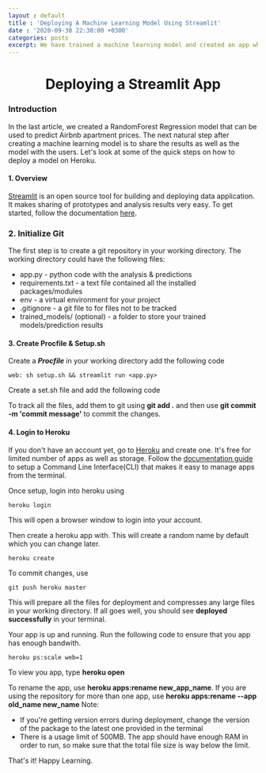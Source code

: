 ```yaml
---
layout : default
title : 'Deploying A Machine Learning Model Using Streamlit'
date : '2020-09-30 22:30:00 +0300'
categories: posts
excerpt: We have trained a machine learning model and created an app where everyone can play around with the data and make a few predictions with it. How do we make this app available on the web? In this article I look at how a streamlit app can be deployed on Heroku.
---
```

# <center>Deploying a Streamlit App</center>

### Introduction
In the last article, we created a RandomForest Regression model that can be used to predict Airbnb apartment prices. The next natural step after creating a machine learning model is to share the results as well as the model with the users. Let's look at some of the quick steps on how to deploy a model on Heroku.

#### 1. Overview
[Streamlit](https://www.streamlit.io/) is an open source tool for building and deploying data application. It makes sharing of prototypes and analysis results very easy. To get started, follow the documentation [here](https://docs.streamlit.io/en/stable/).

### 2. Initialize Git
The first step is to create a git repository in your working directory. The working directory could have the following files:
- app.py - python code with the analysis & predictions
- requirements.txt - a text file contained all the installed packages/modules
- env - a virtual environment for your project
- .gitignore - a git file to for files not to be tracked
- trained_models/ (optional) - a folder to store your trained models/prediction results

#### 3. Create Procfile & Setup.sh
Create a ***Procfile*** in your working directory add the following code

```
web: sh setup.sh && streamlit run <app.py>
```

Create a set.sh file and add the following code
<script src="https://gist.github.com/wkirui/f89a96b027e71b992dcb5e59e61eb98f.js"></script>

To track all the files, add them to git using **git add .** and then use **git commit -m 'commit message'** to commit the changes.

#### 4. Login to Heroku
If you don't have an account yet, go to [Heroku](https://dashboard.heroku.com/) and create one. It's free for limited number of apps as well as storage.
Follow the [documentation guide](https://devcenter.heroku.com/articles/heroku-cli) to setup a Command Line Interface(CLI) that makes it easy to manage apps from the terminal.

Once setup, login into heroku using

```
heroku login
```
This will open a browser window to login into your account.

Then create a heroku app with. This will create a random name by default which you can change later.
```
heroku create
```
To commit changes, use
```
git push heroku master
```
This will prepare all the files for deployment and compresses any large files in your working directory. If all goes well, you should see **deployed successfully** in your terminal.

Your app is up and running. Run the following code  to ensure that you app has enough bandwith.

```
heroku ps:scale web=1
```
To view you app, type **heroku open**

To rename the app, use **heroku apps:rename new_app_name**. If you are using the repository for more than one app, use **heroku apps:rename --app old_name new_name**
Note:
- If you're getting version errors during deployment, change the version of the package to the latest one provided in the terminal
- There is a usage limit of 500MB. The app should have enough RAM in order to run, so make sure that the total file size is way below the limit.

That's it! Happy Learning.